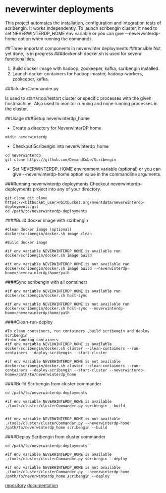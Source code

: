 # neverwinter deployments

This project automates the installation, configuration and integration tests of scribengin. It works independently. To launch scribengin cluster, it need  to set NEVERWINTERDP_HOME env variable or you can give --neverwinterdp-home option when running the commands.


##Three important components in neverwinter deployments
###ansible
Not yet done, is in progress
###docker.sh
docker.sh is used for several functionalities.

1. Build docker image with hadoop, zookeeper, kafka, scribengin installed.
2. Launch docker containers for hadoop-master, hadoop-workers, zookeeper, kafka.

###clusterCommander.py

Is used to start/stop/restart cluster or specific processes with the given hostmachine. Also used to monitor running and none running processes in the cluster.

##Usage
###Setup neverwinterdp_home
- Create a directory for NeverwinterDP home

```
mkdir neverwinterdp
```

- Checkout Scribengin into neverwinterdp_home

```
cd neverwinterdp
git clone https://github.com/DemandCube/Scribengin
```

- Set NEVERWINTERDP_HOME environment variable (optional) or you can give --neverwinterdp-home option value in the commandline arguments.
   


###Running neverwinterdp deployments
Checkout neverwinterdp-deployments project into any of your directory.
	
```
git clone git clone https://<bitbucket_user>@bitbucket.org/nventdata/neverwinterdp-deployments.git
cd /path/to/neverwinterdp-deployments
```
	
####Build docker image with scribengin

```
#Clean docker image (optional)
docker/scribengin/docker.sh image clean

#Build docker image

#if env variable NEVERWINTERDP_HOME is available run 
docker/scribengin/docker.sh image build

#if env variable NEVERWINTERDP_HOME is not available run 
docker/scribengin/docker.sh image build --neverwinterdp-home=/neverwinterdp/home/path
```

####Sync scribengin with all containers

```
#if env variable NEVERWINTERDP_HOME is available run 
docker/scribengin/docker.sh host-sync

#if env variable NEVERWINTERDP_HOME is not available run 
docker/scribengin/docker.sh host-sync --neverwinterdp-home=/neverwinterdp/home/path
```

####Clean-run-deploy 
```
#To clean containers, run containers ,build scribengin and deploy scribengin 
#into running containers
#if env variable NEVERWINTERDP_HOME is available
docker/scribengin/docker.sh cluster --clean-containers --run-containers --deploy-scribengin --start-cluster

#if env variable NEVERWINTERDP_HOME is not available
docker/scribengin/docker.sh cluster --clean-containers --run-containers --deploy-scribengin --start-cluster --neverwinterdp-home=/path/to/neverwinterdp_home
```

####Build Scribengin from cluster commander
```
cd /path/to/neverwinterdp-deployments

#if env variable NEVERWINTERDP_HOME is available
./tools/cluster/clusterCommander.py scribengin --build
    

#if env variable NEVERWINTERDP_HOME is not available
./tools/cluster/clusterCommander.py --neverwinterdp-home /path/to/neverwinterdp_home scribengin --build
```
   
####Deploy Scribengin from cluster commander

```
cd /path/to/neverwinterdp-deployments``

#if env variable NEVERWINTERDP_HOME is available 
./tools/cluster/clusterCommander.py scribengin --deploy

#if env variable NEVERWINTERDP_HOME is not available 
./tools/cluster/clusterCommander.py --neverwinterdp-home /path/to/neverwinterdp_home scribengin --deploy
```
    
 
 [repository](https://bitbucket.org/nventdata/neverwinterdp-deployments)
[documentation](https://bitbucket.org/nventdata/neverwinterdp-deployments/wiki/Home)
